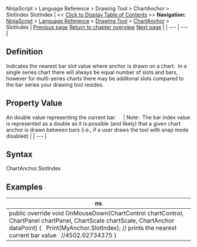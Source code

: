 ﻿
NinjaScript \> Language Reference \> Drawing Tool \> ChartAnchor \> SlotIndex
SlotIndex
| \<\< [Click to Display Table of Contents](barindex.md) \>\> **Navigation:**     [NinjaScript](ninjascript.md) \> [Language Reference](language_reference_wip.md) \> [Drawing Tool](drawing_tools.md) \> [ChartAnchor](chartanchor.md) \> SlotIndex | [Previous page](price.md) [Return to chapter overview](chartanchor.md) [Next page](time.md) |
| --- | --- |
## Definition
Indicates the nearest bar slot value where anchor is drawn on a chart.  In a single series chart there will always be equal number of slots and bars, however for multi\-series charts there may be additonal slots compared to the bar series your drawing tool resides.
 
## Property Value
An double value representing the current bar.  
 
| Note:  The bar index value is represented as a double as it is possible (and likely) that a given chart anchor is drawn between bars (i.e., if a user draws the tool with snap mode disabled) |
| --- |

## Syntax
ChartAnchor.SlotIndex
 
## Examples
| ns |
| --- |
| public override void OnMouseDown(ChartControl chartControl, ChartPanel chartPanel, ChartScale chartScale, ChartAnchor dataPoint) {    Print(MyAnchor.SlotIndex); // prints the nearest current bar value    //4502\.02734375 } |

